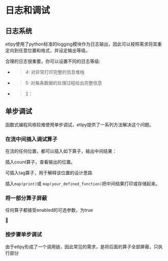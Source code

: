 
# 日志和调试

## 日志系统

etlpy使用了python标准的logging模块作为日志输出，因此可以按照需求将其重定向到任意位置和格式，并设定输出等级。

合理的日志很重要。你可以设置不同的日志等级:

- >4: 对异常打印完整的信息堆栈
- >5: 对每条数据的处理过程给出完整信息
- >2：



## 单步调试

函数式编程风格较难使用单步调试，etlpy提供了一系列方法解决这个问题。

### 在流中间插入调试算子

在流的任何位置，都可以插入如下算子，输出中间结果：

插入count算子，查看输出的位置。

可插入tag算子，用于解释该位置的设计思路

插入`map(print)`或 `map(your_defined_function)`把中间结果打印或存储起来。

### 将一部分算子屏蔽

任何算子都接受enabled的可选参数，为true


### 按步骤单步调试

由于etlpy形成了一个调用链，因此常见的需求，是将后面的算子全部屏蔽，只执行部分